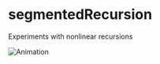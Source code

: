 # segmentedRecursion
Experiments with nonlinear recursions

![Animation](https://github.com/evernost/segmentedRecursion/assets/106398901/13acaeef-de39-4e04-9053-48b66705523b)
